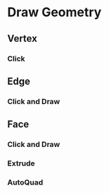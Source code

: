 # Draw Geometry

## Vertex

### Click

## Edge

### Click and Draw

## Face

### Click and Draw
### Extrude
### AutoQuad

